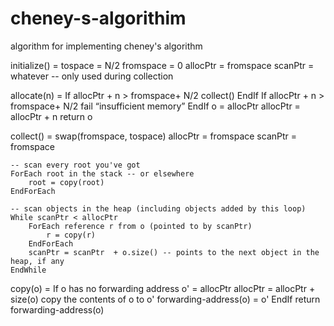 # cheney-s-algorithim
algorithm for implementing cheney's algorithm

initialize() =
    tospace   = N/2
    fromspace = 0
    allocPtr  = fromspace
    scanPtr   = whatever -- only used during collection

allocate(n) =
    If allocPtr + n > fromspace+ N/2
        collect()
    EndIf
    If allocPtr + n > fromspace+ N/2
        fail “insufficient memory”
    EndIf
    o = allocPtr
    allocPtr = allocPtr + n
    return o

collect() =
    swap(fromspace, tospace)
    allocPtr = fromspace
    scanPtr  = fromspace

    -- scan every root you've got
    ForEach root in the stack -- or elsewhere
        root = copy(root)
    EndForEach
    
    -- scan objects in the heap (including objects added by this loop)
    While scanPtr < allocPtr
        ForEach reference r from o (pointed to by scanPtr)
            r = copy(r)
        EndForEach
        scanPtr = scanPtr  + o.size() -- points to the next object in the heap, if any
    EndWhile

copy(o) =
    If o has no forwarding address
        o' = allocPtr
        allocPtr = allocPtr + size(o)
        copy the contents of o to o'
        forwarding-address(o) = o'
    EndIf
    return forwarding-address(o)

